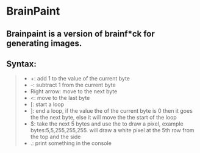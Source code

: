 # BrainPaint

Brainpaint is a version of  brainf*ck for generating images.
---
## Syntax:

 >* +: add 1 to the value of the current byte
 >* -: subtract 1 from the current byte
 >* Right arrow: move to the next byte
 >* <: move to the last byte
 >* [: start a loop
 >* ]: end a loop, if the value the of the current byte is 0 then it goes the the next byte, else it will move the the start of the loop
 >* $: take the next 5 bytes and use the to draw a pixel, example bytes:5,5,255,255,255. will draw a white pixel at the 5th row from the top and the side
 >* .: print something in the console
